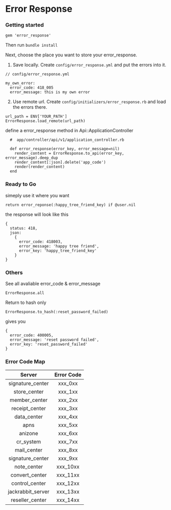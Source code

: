 # Error Response

### Getting started

```
gem 'error_response'
```

Then run `bundle install`

Next, choose the place you want to store your error_response.

1. Save locally. Create `config/error_response.yml` and put the errors into it.

```
// config/error_response.yml

my_own_error:
  error_code: 418_005
  error_message: this is my own error

```
2. Use remote url. Create `config/initializers/error_response.rb` and load the errors there.

```
url_path = ENV['YOUR_PATH']
ErrorResponse.load_remote(url_path)
```

define a error_response method in Api::ApplicationController

```
  #  app/controller/api/v1/application_controller.rb

  def error_response(error_key, error_message=nil)
    render_content = ErrorResponse.to_api(error_key, error_message).deep_dup
    render_content[:json].delete('app_code')
    render(render_content)
  end
```


### Ready to Go
simeply use it where you want

```
return error_reponse(:happy_tree_friend_key) if @user.nil
```

the response will look like this

```
{
  status: 418,
  json:
    {
      error_code: 418003,
      error_message: 'happy tree friend',
      error_key: 'happy_tree_friend_key'
    }
}
```

### Others

See all avaliable error_code & error_message

`ErrorResponse.all`

Return to hash only

`ErrorResponse.to_hash(:reset_password_failed)`

gives you

```
{
  error_code: 400005,
  error_message: 'reset password failed',
  error_key: 'reset_password_failed'
}
```
### Error Code Map

|      Server       | Error Code |
|:-----------------:|:----------:|
| signature_center  |   xxx_0xx  |
|   store_center    |   xxx_1xx  |
|   member_center   |   xxx_2xx  |
|  receipt_center   |   xxx_3xx  |
|    data_center    |   xxx_4xx  |
|       apns        |   xxx_5xx  |
|     anizone       |   xxx_6xx  |
|    cr_system      |   xxx_7xx  |
|   mail_center     |   xxx_8xx  |
| signature_center  |   xxx_9xx  |
|    note_center    |   xxx_10xx |
|  convert_center   |   xxx_11xx |
|  control_center   |   xxx_12xx |
| jackrabbit_server |   xxx_13xx |
| reseller_center   |   xxx_14xx |
